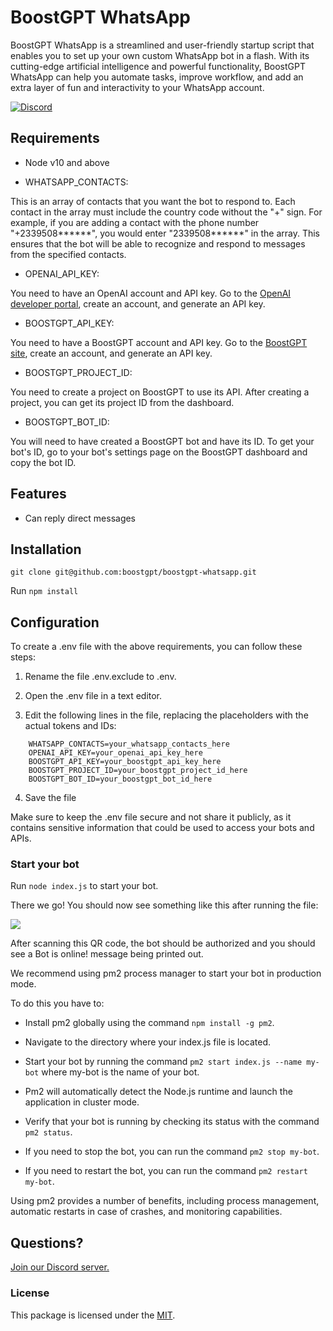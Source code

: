 # BoostGPT WhatsApp

BoostGPT WhatsApp is a streamlined and user-friendly startup script that enables you to set up your own custom WhatsApp bot in a flash. With its cutting-edge artificial intelligence and powerful functionality, BoostGPT WhatsApp can help you automate tasks, improve workflow, and add an extra layer of fun and interactivity to your WhatsApp account.

<a href="https://discord.gg/FPTmDNjA"><img src="https://img.shields.io/discord/1100801013121822770?color=%bbccff&label=Discord" alt="Discord"></a>

## Requirements

* Node v10 and above

* WHATSAPP_CONTACTS:

This is an array of contacts that you want the bot to respond to. Each contact in the array must include the country code without the "+" sign. For example, if you are adding a contact with the phone number "+2339508******", you would enter "2339508******" in the array. This ensures that the bot will be able to recognize and respond to messages from the specified contacts.


* OPENAI_API_KEY:

You need to have an OpenAI account and API key.
Go to the [OpenAI developer portal](https://platform.openai.com/), create an account, and generate an API key.

* BOOSTGPT_API_KEY:

You need to have a BoostGPT account and API key.
Go to the [BoostGPT site](https://boostgpt.co), create an account, and generate an API key.

* BOOSTGPT_PROJECT_ID:

You need to create a project on BoostGPT to use its API.
After creating a project, you can get its project ID from the dashboard.

* BOOSTGPT_BOT_ID:

You will need to have created a BoostGPT bot and have its ID.
To get your bot's ID, go to your bot's settings page on the BoostGPT dashboard and copy the bot ID.


## Features

- Can reply direct messages


## Installation

`git clone git@github.com:boostgpt/boostgpt-whatsapp.git`

Run `npm install`

## Configuration

To create a .env file with the above requirements, you can follow these steps:

1. Rename the file .env.exclude to .env.

2. Open the .env file in a text editor.

3. Edit the following lines in the file, replacing the placeholders with the actual tokens and IDs:

```
    WHATSAPP_CONTACTS=your_whatsapp_contacts_here
    OPENAI_API_KEY=your_openai_api_key_here
    BOOSTGPT_API_KEY=your_boostgpt_api_key_here
    BOOSTGPT_PROJECT_ID=your_boostgpt_project_id_here
    BOOSTGPT_BOT_ID=your_boostgpt_bot_id_here
```

4. Save the file

Make sure to keep the .env file secure and not share it publicly, as it contains sensitive information that could be used to access your bots and APIs.


### Start your bot

Run `node index.js` to start your bot. 

There we go! You should now see something like this after running the file:

<img src="https://wwebjs.dev/assets/img/qr-gen.e20f2e8c.png" />

After scanning this QR code, the bot should be authorized and you should see a Bot is online! message being printed out.

We recommend using pm2 process manager to start your bot in production mode. 

To do this you have to:

- Install pm2 globally using the command `npm install -g pm2`.

- Navigate to the directory where your index.js file is located.

- Start your bot by running the command `pm2 start index.js --name my-bot` where my-bot is the name of your bot.

- Pm2 will automatically detect the Node.js runtime and launch the application in cluster mode.

- Verify that your bot is running by checking its status with the command `pm2 status`.

- If you need to stop the bot, you can run the command `pm2 stop my-bot`.

- If you need to restart the bot, you can run the command `pm2 restart my-bot`.

Using pm2 provides a number of benefits, including process management, automatic restarts in case of crashes, and monitoring capabilities.


## Questions?

[Join our Discord server.](https://discord.gg/KGhz5SnyXM)


### License

This package is licensed under the [MIT](https://github.com/boostgpt/boostgpt-crisp/blob/master/LICENSE).
